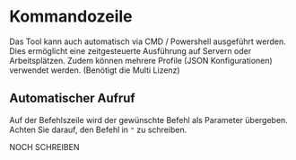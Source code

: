 # Kommandozeile 


Das Tool kann auch automatisch via CMD / Powershell ausgeführt werden.
Dies ermöglicht eine zeitgesteuerte Ausführung auf Servern oder Arbeitsplätzen.
Zudem können mehrere Profile (JSON Konfigurationen) verwendet werden. (Benötigt die Multi Lizenz)

## Automatischer Aufruf
Auf der Befehlszeile wird der gewünschte Befehl als Parameter übergeben.
Achten Sie darauf, den Befehl in ```"``` zu schreiben.


NOCH SCHREIBEN 
